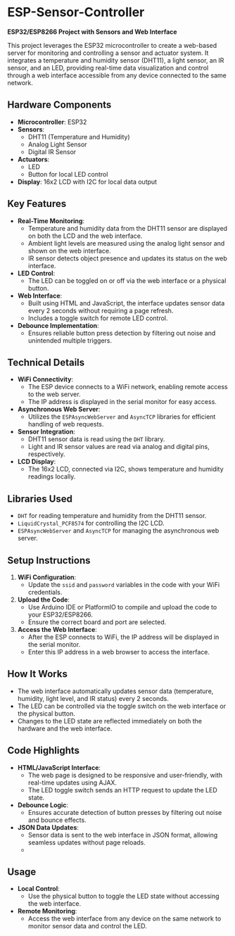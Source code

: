 # ESP-Sensor-Controller  
**ESP32/ESP8266 Project with Sensors and Web Interface**  

This project leverages the ESP32 microcontroller to create a web-based server for monitoring and controlling a sensor and actuator system. It integrates a temperature and humidity sensor (DHT11), a light sensor, an IR sensor, and an LED, providing real-time data visualization and control through a web interface accessible from any device connected to the same network.

## **Hardware Components**  
- **Microcontroller**: ESP32  
- **Sensors**:  
  - DHT11 (Temperature and Humidity)  
  - Analog Light Sensor  
  - Digital IR Sensor  
- **Actuators**:  
  - LED  
  - Button for local LED control  
- **Display**: 16x2 LCD with I2C for local data output  

## **Key Features**  
- **Real-Time Monitoring**:  
  - Temperature and humidity data from the DHT11 sensor are displayed on both the LCD and the web interface.  
  - Ambient light levels are measured using the analog light sensor and shown on the web interface.  
  - IR sensor detects object presence and updates its status on the web interface.  
- **LED Control**:  
  - The LED can be toggled on or off via the web interface or a physical button.  
- **Web Interface**:  
  - Built using HTML and JavaScript, the interface updates sensor data every 2 seconds without requiring a page refresh.  
  - Includes a toggle switch for remote LED control.  
- **Debounce Implementation**:  
  - Ensures reliable button press detection by filtering out noise and unintended multiple triggers.  

## **Technical Details**  
- **WiFi Connectivity**:  
  - The ESP device connects to a WiFi network, enabling remote access to the web server.  
  - The IP address is displayed in the serial monitor for easy access.  
- **Asynchronous Web Server**:  
  - Utilizes the `ESPAsyncWebServer` and `AsyncTCP` libraries for efficient handling of web requests.  
- **Sensor Integration**:  
  - DHT11 sensor data is read using the `DHT` library.  
  - Light and IR sensor values are read via analog and digital pins, respectively.  
- **LCD Display**:  
  - The 16x2 LCD, connected via I2C, shows temperature and humidity readings locally.  

## **Libraries Used**  
- `DHT` for reading temperature and humidity from the DHT11 sensor.  
- `LiquidCrystal_PCF8574` for controlling the I2C LCD.  
- `ESPAsyncWebServer` and `AsyncTCP` for managing the asynchronous web server.  

## **Setup Instructions**  
1. **WiFi Configuration**:  
   - Update the `ssid` and `password` variables in the code with your WiFi credentials.  
2. **Upload the Code**:  
   - Use Arduino IDE or PlatformIO to compile and upload the code to your ESP32/ESP8266.  
   - Ensure the correct board and port are selected.  
3. **Access the Web Interface**:  
   - After the ESP connects to WiFi, the IP address will be displayed in the serial monitor.  
   - Enter this IP address in a web browser to access the interface.  

## **How It Works**  
- The web interface automatically updates sensor data (temperature, humidity, light level, and IR status) every 2 seconds.  
- The LED can be controlled via the toggle switch on the web interface or the physical button.  
- Changes to the LED state are reflected immediately on both the hardware and the web interface.  
## **Code Highlights**  
- **HTML/JavaScript Interface**:  
  - The web page is designed to be responsive and user-friendly, with real-time updates using AJAX.  
  - The LED toggle switch sends an HTTP request to update the LED state.  
- **Debounce Logic**:  
  - Ensures accurate detection of button presses by filtering out noise and bounce effects.  
- **JSON Data Updates**:  
  - Sensor data is sent to the web interface in JSON format, allowing seamless updates without page reloads.
  - 
## **Usage**  
- **Local Control**:  
  - Use the physical button to toggle the LED state without accessing the web interface.  
- **Remote Monitoring**:  
  - Access the web interface from any device on the same network to monitor sensor data and control the LED.  
